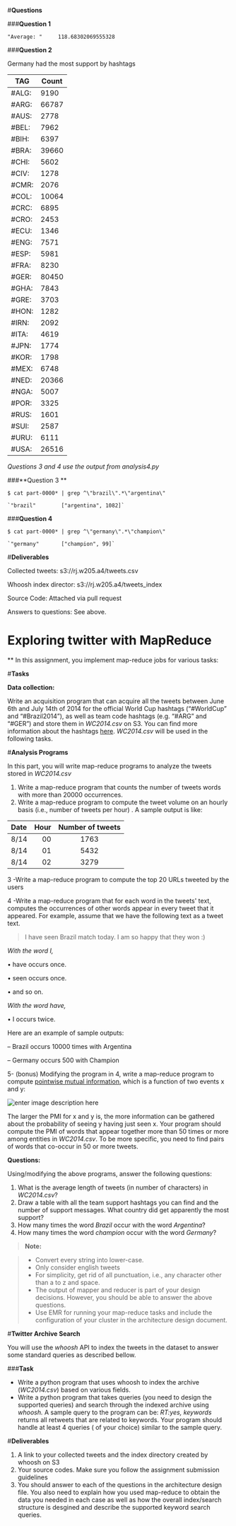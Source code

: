 #**Questions**

###**Question 1**

`"Average: "     118.68302069555328`

###**Question 2**

Germany had the most support by hashtags

|TAG | Count|
|------|-------|
|\#ALG:|	9190|
|\#ARG:|	66787|
|\#AUS:|	2778|
|\#BEL:|	7962|
|\#BIH:|	6397|
|\#BRA:|	39660|
|\#CHI:|	5602|
|\#CIV:|	1278|
|\#CMR:|	2076|
|\#COL:|	10064|
|\#CRC:|	6895|
|\#CRO:|	2453|
|\#ECU:|	1346|
|\#ENG:|	7571|
|\#ESP:|	5981|
|\#FRA:|	8230|
|\#GER:|	80450|
|\#GHA:|	7843|
|\#GRE:|	3703|
|\#HON:|	1282|
|\#IRN:|	2092|
|\#ITA:|	4619|
|\#JPN:|	1774|
|\#KOR:|	1798|
|\#MEX:|	6748|
|\#NED:|	20366|
|\#NGA:|	5007|
|\#POR:|	3325|
|\#RUS:|	1601|
|\#SUI:|	2587|
|\#URU:|	6111|
|\#USA:|	26516|


*Questions 3 and 4 use the output from analysis4.py*

###**Question 3 **

`$ cat part-0000* | grep ^\"brazil\".*\"argentina\"`

	`"brazil"        ["argentina", 1082]`
	
###**Question 4**

`$ cat part-0000* | grep ^\"germany\".*\"champion\"`

	`"germany"       ["champion", 99]`
	
#**Deliverables**

Collected tweets: s3://rj.w205.a4/tweets.csv

Whoosh index director: s3://rj.w205.a4/tweets_index

Source Code: Attached via pull request

Answers to questions: See above.




**Exploring twitter with MapReduce**
=============

**
In this assignment, you implement map-reduce jobs for various tasks:


#**Tasks**

**Data collection:** 
 
 Write an acquisition program that can acquire all the tweets between June 6th and July 14th of 2014 for the official World Cup hashtags (“#WorldCup” and “#Brazil2014”), as well as team code hashtags (e.g. “#ARG” and “#GER”) and store them in *WC2014.csv* on S3. You can find more information about the hashtags [here](https://blog.twitter.com/en-gb/2014/follow-the-2014-world-cup-on-twitter). *WC2014.csv* will be used in the following tasks.

#**Analysis Programs**

 In this part, you will write map-reduce programs to analyze the tweets stored in *WC2014.csv*
 
 1. Write a map-reduce program that counts the number of tweets words with more than 20000 occurrences.
 2. Write a map-reduce program to compute the tweet volume on an hourly basis (i.e., number of tweets per hour) .  A sample output is like:

| Date     | Hour | Number of tweets   |
| :------- | ----: | :---: |
| 8/14 | 00|  1763    |
| 8/14     | 01   |   5432   |
| 8/14     | 02    |  3279  |

 3  -Write a map-reduce program to compute the top 20 URLs tweeted by the users
 
 4  -Write a map-reduce program that for each word in the tweets' text,  computes the occurrences of other words appear in every tweet that it appeared.
For example, assume that we have the following text as a tweet text.

> I have seen Brazil match today. I am so happy that they won :)

*With the word I,*

• have occurs once.

• seen occurs once.

• and so on.

*With the word have,*

• I occurs twice.

Here are an example of sample outputs:

– Brazil occurs 10000 times with Argentina

– Germany occurs 500 with Champion


 

5- (bonus) Modifying the program in 4, write a map-reduce program to compute [pointwise mutual information](http://en.wikipedia.org/wiki/Pointwise_mutual_information), which is a function of two events x and y:

  ![enter image description here](http://www.sciweavers.org/upload/Tex2Img_1427156570/render.png)
  
  The larger the  PMI for x and y is, the more information can be gathered about the probability of seeing y having just seen x. Your program should compute the PMI of words  that appear together more than 50 times or more among entities in *WC2014.csv*. To be more specific,  you need to find pairs of words that co-occur in 50 or more tweets. 



**Questions:** 

Using/modifying the above programs, answer the following questions:

 1. What is the average length of tweets (in number of characters) in *WC2014.csv*?
 2. Draw a table with all the team support hashtags you can find and the number of support messages. What country did get apparently the most support?
 3. How many times the word *Brazil* occur with the word *Argentina*?
 4. How many times the word *champion* occur with the word *Germany*?


> **Note:**

> -  Convert every string into lower-case.
> -  Only consider english tweets
> -  For simplicity, get rid of all punctuation, i.e., any character other than a to z and space. 
> - The output of mapper and reducer is part of your design decisions. However, you should be able to answer the above questions.
> - Use EMR for running your map-reduce tasks and include the configuration of your cluster in the architecture design document.



#**Twitter Archive Search**

You will use the *whoosh* API to index the tweets in the dataset to answer some standard queries as described bellow.

###**Task**

 - Write a python program that uses whoosh to index the archive (*WC2014.csv*) based on various fields.
 - Write a python program that takes queries (you need to design the supported queries)  and search through the indexed archive using *whoosh.* A sample query to the program can be: *RT:yes, keywords* returns all retweets  that are related to keywords. Your program should handle at least 4 queries ( of your choice) similar to the sample query.



#**Deliverables**

 1. A link to your collected tweets and the index directory created by whoosh on S3
 2. Your source codes. Make sure you follow the assignment submission guidelines 
 2. You should  answer to each of the questions in the architecture design file. You also need to explain how you used map-reduce to obtain the data you needed in each case as well as how the overall index/search structure is desgined and describe the supported keyword search queries.
 
 

